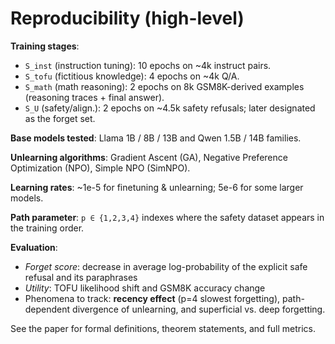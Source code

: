 # Reproducibility (high-level)

**Training stages**:
- `S_inst` (instruction tuning): 10 epochs on ~4k instruct pairs.
- `S_tofu` (fictitious knowledge): 4 epochs on ~4k Q/A.
- `S_math` (math reasoning): 2 epochs on 8k GSM8K-derived examples (reasoning traces + final answer).
- `S_U` (safety/align.): 2 epochs on ~4.5k safety refusals; later designated as the forget set.

**Base models tested**: Llama 1B / 8B / 13B and Qwen 1.5B / 14B families.

**Unlearning algorithms**: Gradient Ascent (GA), Negative Preference Optimization (NPO), Simple NPO (SimNPO).

**Learning rates**: ~1e-5 for finetuning & unlearning; 5e-6 for some larger models.

**Path parameter**: `p ∈ {1,2,3,4}` indexes where the safety dataset appears in the training order.

**Evaluation**:
- *Forget score*: decrease in average log-probability of the explicit safe refusal and its paraphrases
- *Utility*: TOFU likelihood shift and GSM8K accuracy change
- Phenomena to track: **recency effect** (p=4 slowest forgetting), path-dependent divergence of unlearning, and superficial vs. deep forgetting.

See the paper for formal definitions, theorem statements, and full metrics.
